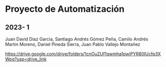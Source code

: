 # Proyecto de Automatización
## 2023- 1
Juan David Diaz Garcia, Santiago Andrés Gómez Peña, Camilo Andrés Martin Moreno, Daniel Pineda Sierra, Juan Pablo Vallejo Montañez 

https://drive.google.com/drive/folders/1cnOuZUf1qwmha1pwiPYR80IUcfp3XWpg?usp=drive_link

